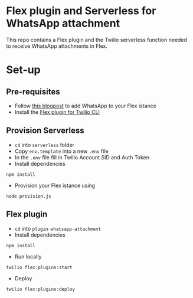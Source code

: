 # Flex plugin and Serverless for WhatsApp attachment 

This repo contains a Flex plugin and the Twilio serverless function needed to receive WhatsApp attachments in Flex. 

# Set-up 

## Pre-requisites

* Follow [this blogpost](https://www.twilio.com/blog/whatsapp-and-flex-in-minutes) to add WhatsApp to your Flex istance 
* Install the [Flex plugin for Twilio CLI](https://www.twilio.com/docs/flex/developer/plugins/cli/install)

## Provision Serverless

* `cd` into `serverless` folder
* Copy `env.template` into a new `.env` file 
* In the `.env` file fill in Twilio Account SID and Auth Token 
* Install dependencies 
```shell
npm install
```
* Provision your Flex istance using 
```shell
node provision.js
```

## Flex plugin 

* `cd` into `plugin-whatsapp-attachment`
* Install dependencies
```shell
npm install
```
* Run locally 
```shell 
twilio flex:plugins:start
```
* Deploy 
 ```shell 
twilio flex:plugins:deploy
```